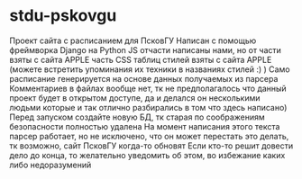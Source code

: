 # stdu-pskovgu
Проект сайта с расписанием для ПсковГУ
Написан с помощью фреймворка Django на Python
JS отчасти написаны нами, но от части взяты с сайта APPLE
часть CSS таблиц стилей взяты с сайта APPLE (можете встретить упоминания их техники в названиях стилей :)  )
Само расписание генерируется на основе данных получаемых из парсера
Комментариев в файлах вообще нет, тк не предполагалось что данный проект будет в открытом доступе, да и делался он несколькими людьми которые и так отлично разбирались в том что здесь написано)
Перед запуском создайте новую БД, тк старая по соображениям безопасности полностью удалена
На момент написания этого текста парсер работает, но не исключено, что он может перестать это делать, тк возможно, сайт ПсковГУ когда-то обновят
Если кто-то решит довести дело до конца, то желательно уведомить об этом, во избежание каких либо недоразумений 
